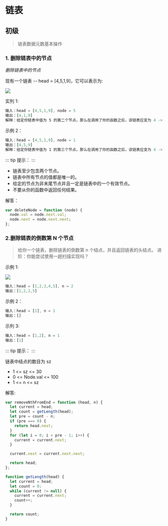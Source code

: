 # 链表

## 初级

> 链表数据元数基本操作

### 1. 删除链表中的节点

_删除链表中的节点_

现有一个链表 -- head = [4,5,1,9]，它可以表示为:

<img src="https://assets.leetcode-cn.com/aliyun-lc-upload/uploads/2019/01/19/237_example.png">

实列 1:

```javascript
输入：head = [4,5,1,9], node = 5
输出：[4,1,9]
解释：给定你链表中值为 5 的第二个节点，那么在调用了你的函数之后，该链表应变为 4 -> 1 -> 9.
```

示例 2：

```javascript
输入：head = [4,5,1,9], node = 1
输出：[4,5,9]
解释：给定你链表中值为 1 的第三个节点，那么在调用了你的函数之后，该链表应变为 4 -> 5 -> 9.

```

::: tip
提示：
:::

- 链表至少包含两个节点。
- 链表中所有节点的值都是唯一的。
- 给定的节点为非末尾节点并且一定是链表中的一个有效节点。
- 不要从你的函数中返回任何结果。

解答：

```javascript
var deleteNode = function (node) {
  node.val = node.next.val;
  node.next = node.next.next;
};
```

### 2.删除链表的倒数第 N 个节点

> 给你一个链表，删除链表的倒数第 n 个结点，并且返回链表的头结点。
> 进阶：你能尝试使用一趟扫描实现吗？

示例 1:

<img src="https://assets.leetcode.com/uploads/2020/10/03/remove_ex1.jpg">

```javascript
输入：head = [1,2,3,4,5], n = 2
输出：[1,2,3,5]
```

示例 2：

```javascript
输入：head = [1], n = 1
输出：[]
```

示列 3:

```javascript
输入：head = [1,2], n = 1
输出：[1]
```

::: tip
提示：
:::

链表中结点的数目为 sz

- 1 <= sz <= 30
- 0 <= Node.val <= 100
- 1 <= n <= sz

解答:

```javascript
var removeNthFromEnd = function (head, n) {
  let current = head;
  let count = getLength(head);
  let pre = count - n;
  if (pre === 0) {
    return head.next;
  }
  for (let i = 0; i < pre - 1; i++) {
    current = current.next;
  }

  current.next = current.next.next;

  return head;
};

function getLength(head) {
  let current = head;
  let count = 0;
  while (current != null) {
    current = current.next;
    count++;
  }

  return count;
}
```
